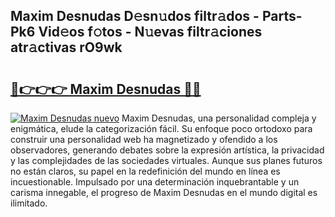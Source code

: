 ## Maxim Desnudas D𝚎sn𝚞dos filtr𝚊dos - Parts-Pk6 Vid𝚎os f𝚘tos - N𝚞evas filtr𝚊ciones atr𝚊ctivas rO9wk

# <h2><a href="http://mbchi5o.tromn.icu/?c=Maxim+Desnudas">🔗👉👉👉 Maxim Desnudas 🔗🔗</a></h2>

[![Maxim Desnudas nuevo](https://i.imgur.com/pEAQMta.gif)](http://mbchi5o.tromn.icu/?c=Maxim+Desnudas)
Maxim Desnudas, una personalidad compleja y enigmática, elude la categorización fácil. Su enfoque poco ortodoxo para construir una personalidad web ha magnetizado y ofendido a los observadores, generando debates sobre la expresión artística, la privacidad y las complejidades de las sociedades virtuales. Aunque sus planes futuros no están claros, su papel en la redefinición del mundo en línea es incuestionable. Impulsado por una determinación inquebrantable y un carisma innegable, el progreso de Maxim Desnudas en el mundo digital es ilimitado.
